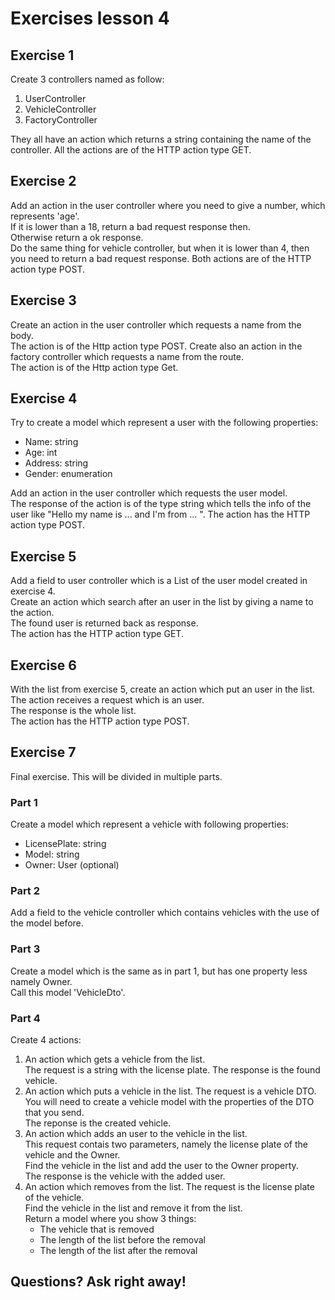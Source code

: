 # Exercises lesson 4

## Exercise 1
Create 3 controllers named as follow:<br/>
1. UserController
2. VehicleController
3. FactoryController

They all have an action which returns a string containing the name of the controller.
All the actions are of the HTTP action type GET.

## Exercise 2
Add an action in the user controller where you need to give a number, which represents 'age'.<br/>
If it is lower than a 18, return a bad request response then.<br/>
Otherwise return a ok response.<br/>
Do the same thing for vehicle controller, but when it is lower than 4, then you need to return a bad request response.
Both actions are of the HTTP action type POST.

## Exercise 3
Create an action in the user controller which requests a name from the body.<br/>
The action is of the Http action type POST.
Create also an action in the factory controller which requests a name from the route.<br/>
The action is of the Http action type Get.

## Exercise 4
Try to create a model which represent a user with the following properties:<br/>
- Name: string
- Age: int
- Address: string
- Gender: enumeration

Add an action in the user controller which requests the user model.<br/>
The response of the action is of the type string which tells the info of the user like "Hello my name is ... and I'm from ... ".
The action has the HTTP action type POST.

## Exercise 5
Add a field to user controller which is a List of the user model created in exercise 4.<br/>
Create an action which search after an user in the list by giving a name to the action.<br/>
The found user is returned back as response.<br/>
The action has the HTTP action type GET.

## Exercise 6
With the list from exercise 5, create an action which put an user in the list.<br/>
The action receives a request which is an user.<br/>
The response is the whole list.<br/>
The action has the HTTP action type POST.

## Exercise 7
Final exercise. This will be divided in multiple parts.

### Part 1
Create a model which represent a vehicle with following properties:<br/>
- LicensePlate: string
- Model: string
- Owner: User (optional)

### Part 2
Add a field to the vehicle controller which contains vehicles with the use of the model before.

### Part 3
Create a model which is the same as in part 1, but has one property less namely Owner.<br/>
Call this model 'VehicleDto'.

### Part 4
Create 4 actions:
1. An action which gets a vehicle from the list.<br/>
   The request is a string with the license plate.
   The response is the found vehicle.
2. An action which puts a vehicle in the list.
   The request is a vehicle DTO.<br/>
   You will need to create a vehicle model with the properties of the DTO that you send.<br/>
   The reponse is the created vehicle.
3. An action which adds an user to the vehicle in the list.<br/>
   This request contais two parameters, namely the license plate of the vehicle and the Owner.<br/>
   Find the vehicle in the list and add the user to the Owner property.<br/>
   The response is the vehicle with the added user.
4. An action which removes from the list.
   The request is the license plate of the vehicle.<br/>
   Find the vehicle in the list and remove it from the list.<br/>
   Return a model where you show 3 things:
   - The vehicle that is removed
   - The length of the list before the removal
   - The length of the list after the removal

## Questions? Ask right away!